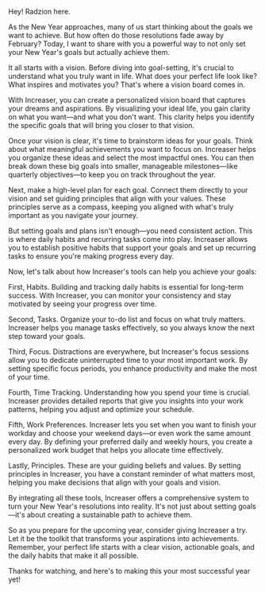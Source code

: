 Hey! Radzion here.

As the New Year approaches, many of us start thinking about the goals we want to achieve. But how often do those resolutions fade away by February? Today, I want to share with you a powerful way to not only set your New Year's goals but actually achieve them.

It all starts with a vision. Before diving into goal-setting, it's crucial to understand what you truly want in life. What does your perfect life look like? What inspires and motivates you? That's where a vision board comes in.

With Increaser, you can create a personalized vision board that captures your dreams and aspirations. By visualizing your ideal life, you gain clarity on what you want—and what you don't want. This clarity helps you identify the specific goals that will bring you closer to that vision.

Once your vision is clear, it's time to brainstorm ideas for your goals. Think about what meaningful achievements you want to focus on. Increaser helps you organize these ideas and select the most impactful ones. You can then break down these big goals into smaller, manageable milestones—like quarterly objectives—to keep you on track throughout the year.

Next, make a high-level plan for each goal. Connect them directly to your vision and set guiding principles that align with your values. These principles serve as a compass, keeping you aligned with what's truly important as you navigate your journey.

But setting goals and plans isn't enough—you need consistent action. This is where daily habits and recurring tasks come into play. Increaser allows you to establish positive habits that support your goals and set up recurring tasks to ensure you're making progress every day.

Now, let's talk about how Increaser's tools can help you achieve your goals:

First, Habits. Building and tracking daily habits is essential for long-term success. With Increaser, you can monitor your consistency and stay motivated by seeing your progress over time.

Second, Tasks. Organize your to-do list and focus on what truly matters. Increaser helps you manage tasks effectively, so you always know the next step toward your goals.

Third, Focus. Distractions are everywhere, but Increaser's focus sessions allow you to dedicate uninterrupted time to your most important work. By setting specific focus periods, you enhance productivity and make the most of your time.

Fourth, Time Tracking. Understanding how you spend your time is crucial. Increaser provides detailed reports that give you insights into your work patterns, helping you adjust and optimize your schedule.

Fifth, Work Preferences. Increaser lets you set when you want to finish your workday and choose your weekend days—or even work the same amount every day. By defining your preferred daily and weekly hours, you create a personalized work budget that helps you allocate time effectively.

Lastly, Principles. These are your guiding beliefs and values. By setting principles in Increaser, you have a constant reminder of what matters most, helping you make decisions that align with your goals and vision.

By integrating all these tools, Increaser offers a comprehensive system to turn your New Year's resolutions into reality. It's not just about setting goals—it's about creating a sustainable path to achieve them.

So as you prepare for the upcoming year, consider giving Increaser a try. Let it be the toolkit that transforms your aspirations into achievements. Remember, your perfect life starts with a clear vision, actionable goals, and the daily habits that make it all possible.

Thanks for watching, and here's to making this your most successful year yet!
